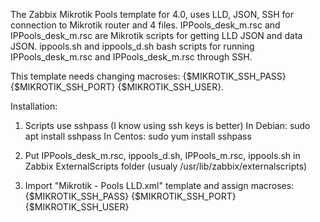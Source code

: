 The Zabbix Mikrotik Pools template for 4.0, uses LLD, JSON, SSH for connection to Mikrotik router and 4 files.
IPPools_desk_m.rsc and IPPools_desk_m.rsc are Mikrotik scripts for getting LLD JSON and data JSON.
ippools.sh and ippools_d.sh bash scripts for running IPPools_desk_m.rsc and IPPools_desk_m.rsc through SSH. 

This template needs changing macroses: {$MIKROTIK_SSH_PASS} {$MIKROTIK_SSH_PORT} {$MIKROTIK_SSH_USER}.

Installation:

1) Scripts use sshpass (I know using ssh keys is better) 
In Debian: sudo apt install sshpass
In Centos: sudo yum install sshpass

2) Put IPPools_desk_m.rsc, ippools_d.sh, IPPools_m.rsc, ippools.sh in Zabbix ExternalScripts folder (usualy /usr/lib/zabbix/externalscripts)

3) Import "Mikrotik - Pools LLD.xml" template and assign macroses: {$MIKROTIK_SSH_PASS} {$MIKROTIK_SSH_PORT} {$MIKROTIK_SSH_USER}

